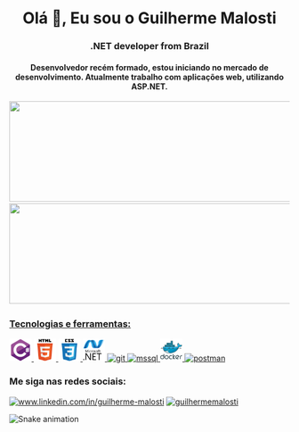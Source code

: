 <h1 align="center">Olá 👋, Eu sou o Guilherme Malosti</h1>
<h3 align="center">.NET developer from Brazil</h3>

<h4 align="center">Desenvolvedor recém formado, estou iniciando no mercado de desenvolvimento. Atualmente trabalho com aplicações web, utilizando ASP.NET.</h4>

<div>
  <a href="https://github.com/Malosti">
  <img width="600em" height="180em" src="https://github-readme-stats.vercel.app/api?username=Malosti&show_icons=true&theme=radical&iclude_all_commits=true&count_private=true"/>
  <img width="600em" height="180em" src="https://github-readme-stats.vercel.app/api/top-langs/?username=Malosti&layout=compact&langs_count=16&theme=radical"/>
</div>

<div>
<h3 align="left">Tecnologias e ferramentas:</h3>
<p align="left">
  <a href="https://www.w3schools.com/cs/" target="_blank" rel="noreferrer"> <img src="https://raw.githubusercontent.com/devicons/devicon/master/icons/csharp/csharp-original.svg" alt="csharp" width="40" height="40"/> </a>
   <a href="https://www.w3.org/html/" target="_blank" rel="noreferrer"> <img src="https://raw.githubusercontent.com/devicons/devicon/master/icons/html5/html5-original-wordmark.svg" alt="html5" width="40" height="40"/> </a>
  <a href="https://www.w3schools.com/css/" target="_blank" rel="noreferrer"> <img src="https://raw.githubusercontent.com/devicons/devicon/master/icons/css3/css3-original-wordmark.svg" alt="css3" width="40" height="40"/> </a>
  <a href="https://dotnet.microsoft.com/" target="_blank" rel="noreferrer"> <img src="https://raw.githubusercontent.com/devicons/devicon/master/icons/dot-net/dot-net-original-wordmark.svg" alt="dotnet" width="40" height="40"/> </a>
  <a href="https://git-scm.com/" target="_blank" rel="noreferrer"> <img src="https://www.vectorlogo.zone/logos/git-scm/git-scm-icon.svg" alt="git" width="40"height="40"/> </a> 
  <a href="https://www.microsoft.com/en-us/sql-server" target="_blank" rel="noreferrer"> <img src="https://www.svgrepo.com/show/303229/microsoft-sql-server-logo.svg"alt="mssql" width="40" height="40"/> </a>
  <a href="https://www.docker.com/" target="_blank" rel="noreferrer"> <img src="https://raw.githubusercontent.com/devicons/devicon/master/icons/docker/docker-original-wordmark.svg" alt="docker" width="40" height="40"/> </a>
  <a href="https://postman.com" target="_blank" rel="noreferrer"> <img src="https://www.vectorlogo.zone/logos/getpostman/getpostman-icon.svg" alt="postman" width="40" height="40"/> </a> </p>
</div>

<div>
<h3 align="left">Me siga nas redes sociais:</h3>
<p align="left">
<a href="https://linkedin.com/in/www.linkedin.com/in/guilherme-malosti" target="blank"><img align="center" src="https://raw.githubusercontent.com/rahuldkjain/github-profile-readme-generator/master/src/images/icons/Social/linked-in-alt.svg" alt="www.linkedin.com/in/guilherme-malosti" height="30" width="40" /></a>
<a href="https://instagram.com/guilhermemalosti" target="blank"><img align="center" src="https://raw.githubusercontent.com/rahuldkjain/github-profile-readme-generator/master/src/images/icons/Social/instagram.svg" alt="guilhermemalosti" height="30" width="40" /></a>
</p>
</div>

![Snake animation](https://github.com/Malosti/Malosti/blob/output/github-contribution-grid-snake.svg)

